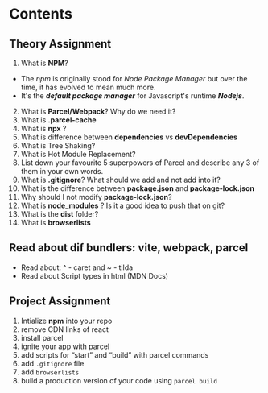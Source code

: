 # Contents

## Theory Assignment
1. What is **NPM**? 
- The *npm* is originally stood for *Node Package Manager* but over the time, it has evolved to mean much more.
- It's the ***default package manager*** for Javascript's runtime ***Nodejs***.

2. What is **Parcel/Webpack**? Why do we need it? 
3. What is **.parcel-cache** 
4. What is **npx** ? 
5. What is difference between **dependencies** vs **devDependencies** 
6. What is Tree Shaking? 
7. What is Hot Module Replacement? 
8. List down your favourite 5 superpowers of Parcel and describe any 3 of them in your own words. 
9. What is **.gitignore**? What should we add and not add into it? 
10. What is the difference between **package.json** and **package-lock.json**
11. Why should I not modify **package-lock.json**?
12. What is **node_modules** ? Is it a good idea to push that on git?
13. What is the **dist** folder?
14. What is **browserlists**

## Read about dif bundlers: vite, webpack, parcel 
- Read about:  ^ - caret and ~ - tilda 
- Read about Script types in html (MDN Docs) 

## Project Assignment
1. Intialize **npm** into your repo
2. remove CDN links of react 
3. install parcel 
4. ignite your app with parcel 
5. add scripts for “start” and “build” with parcel commands 
6. add `.gitignore` file 
7. add `browserlists` 
8. build a production version of your code using `parcel build`
